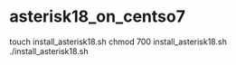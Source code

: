 # asterisk18_on_centso7

touch install_asterisk18.sh
chmod 700 install_asterisk18.sh
./install_asterisk18.sh
